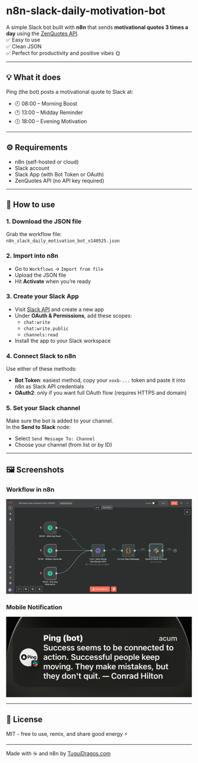 # n8n-slack-daily-motivation-bot

A simple Slack bot built with **n8n** that sends **motivational quotes 3 times a day** using the [ZenQuotes API](https://zenquotes.io/).  
✅ Easy to use  
✅ Clean JSON  
✅ Perfect for productivity and positive vibes 🌞

---

## 💡 What it does

Ping (the bot) posts a motivational quote to Slack at:

- 🕗 08:00 – Morning Boost  
- 🕐 13:00 – Midday Reminder  
- 🕕 18:00 – Evening Motivation

---

## ⚙️ Requirements

- n8n (self-hosted or cloud)
- Slack account
- Slack App (with Bot Token or OAuth)
- ZenQuotes API (no API key required)

---

## 🚀 How to use

### 1. Download the JSON file  
Grab the workflow file:  
`n8n_slack_daily_motivation_bot_v140525.json`

### 2. Import into n8n  
- Go to `Workflows` → `Import from file`
- Upload the JSON file  
- Hit **Activate** when you’re ready

### 3. Create your Slack App  
- Visit [Slack API](https://api.slack.com/apps) and create a new app  
- Under **OAuth & Permissions**, add these scopes:
  - `chat:write`
  - `chat:write.public`
  - `channels:read`
- Install the app to your Slack workspace

### 4. Connect Slack to n8n  
Use either of these methods:
- **Bot Token**: easiest method, copy your `xoxb-...` token and paste it into n8n as Slack API credentials
- **OAuth2**: only if you want full OAuth flow (requires HTTPS and domain)

### 5. Set your Slack channel  
Make sure the bot is added to your channel.  
In the **Send to Slack** node:
- Select `Send Message To: Channel`
- Choose your channel (from list or by ID)

---

## 🖼️ Screenshots

### Workflow in n8n
![Workflow](https://raw.githubusercontent.com/TuguiDragos/n8n-slack-daily-motivation-bot/refs/heads/main/Worflow.png)

### Mobile Notification
![Notification](https://raw.githubusercontent.com/TuguiDragos/n8n-slack-daily-motivation-bot/main/Pingshot1.png)

---

## 📄 License

MIT - free to use, remix, and share good energy ⚡

---

Made with ☕ and n8n by [TuguiDragos.com](https://tuguidragos.com)
